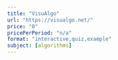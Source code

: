 ```yaml
---
title: "VisuAlgo"
url: "https://visualgo.net/"
price: "0"
pricePerPeriod: "n/a"
format: "interactive,quiz,example"
subject: [algorithms]
---
```

